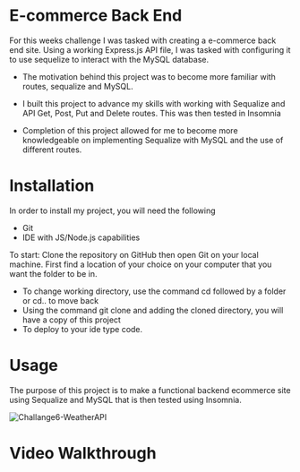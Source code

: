 # E-commerce Back End 

For this weeks challenge I was tasked with creating a e-commerce back end site. Using a working Express.js API file, I was tasked with configuring it to use sequelize to interact with the MySQL database. 

- The motivation behind this project was to become more familiar with routes, sequalize and MySQL. 

- I built this project to advance my skills with working with Sequalize and API Get, Post, Put and Delete routes. This was then tested in Insomnia

- Completion of this project allowed for me to become more knowledgeable on implementing Sequalize with MySQL and the use of different routes. 

# Installation
In order to install my project, you will need the following

- Git
- IDE with JS/Node.js capabilities 

To start: 
Clone the repository on GitHub then open Git on your local machine. First find a location of your choice on your computer that you want the folder to be in.
- To change working directory, use the command cd followed by a folder or cd.. to move back  
- Using the command git clone and adding the cloned directory, you will have a copy of this project
- To deploy to your ide type code. 

# Usage 
The purpose of this project is to make a functional backend ecommerce site using Sequalize and MySQL that is then tested using Insomnia. 


![Challange6-WeatherAPI](./images/Weather-Dash.PNG)

# Video Walkthrough

